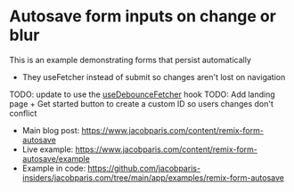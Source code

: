 # Autosave form inputs on change or blur

This is an example demonstrating forms that persist automatically

- They useFetcher instead of submit so changes aren't lost on navigation

TODO: update to use the [useDebounceFetcher](https://github.com/jacobparis-insiders/jacobparis.com/blob/main/app/examples/remix-image-uploads/useDebounceFetcher.ts) hook
TODO: Add landing page + Get started button to create a custom ID so users changes don't conflict

- Main blog post: https://www.jacobparis.com/content/remix-form-autosave
- Live example: https://www.jacobparis.com/content/remix-form-autosave/example
- Example in code: https://github.com/jacobparis-insiders/jacobparis.com/tree/main/app/examples/remix-form-autosave
